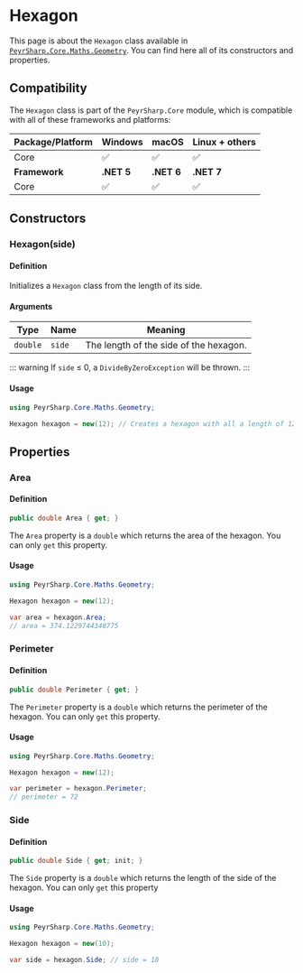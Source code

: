# Hexagon
This page is about the `Hexagon` class available in [`PeyrSharp.Core.Maths.Geometry`](/core/maths/geometry).
You can find here all of its constructors and properties.

## Compatibility

The `Hexagon` class is part of the `PeyrSharp.Core` module, which is compatible with all of these frameworks and platforms:

| Package/Platform 	| Windows 	| macOS 	| Linux + others 	|
|------------------	|---------	|-------	|----------------	|
| Core            	| ✅       	| ✅     	| ✅              	|
| **Framework**         | **.NET 5** | **.NET 6**  | **.NET 7** |
| Core            	| ✅       	| ✅     	| ✅              	|

## Constructors
### Hexagon(side)
#### Definition
Initializes a `Hexagon` class from the length of its side.

#### Arguments

| Type     	| Name         	| Meaning                             	|
|----------	|--------------	|-------------------------------------	|
| `double` 	| `side`       	| The length of the side of the hexagon. 	|

::: warning
If `side` ≤ 0, a `DivideByZeroException` will be thrown.
:::

#### Usage

~~~ c#
using PeyrSharp.Core.Maths.Geometry;

Hexagon hexagon = new(12); // Creates a hexagon with all a length of 12
~~~

## Properties
### Area
#### Definition

~~~ c#
public double Area { get; }
~~~

The `Area` property is a `double` which returns the area of the hexagon. You can only `get` this property.

#### Usage

~~~ c#
using PeyrSharp.Core.Maths.Geometry;

Hexagon hexagon = new(12);

var area = hexagon.Area;
// area = 374.1229744348775
~~~

### Perimeter
#### Definition

~~~ c#
public double Perimeter { get; }
~~~

The `Perimeter` property is a `double` which returns the perimeter of the hexagon. You can only `get` this property.

#### Usage

~~~ c#
using PeyrSharp.Core.Maths.Geometry;

Hexagon hexagon = new(12);

var perimeter = hexagon.Perimeter;
// perimeter = 72
~~~
### Side
#### Definition

~~~ c#
public double Side { get; init; }
~~~

The `Side` property is a `double` which returns the length of the side of the hexagon. You can only `get` this property

#### Usage

~~~ c#
using PeyrSharp.Core.Maths.Geometry;

Hexagon hexagon = new(10);

var side = hexagon.Side; // side = 10
~~~
